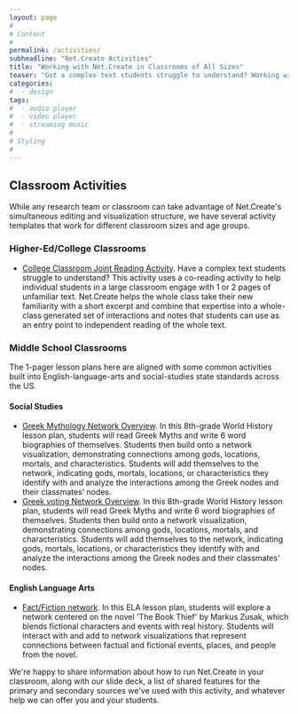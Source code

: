 ```yaml
---
layout: page
#
# Content
#
permalink: /activities/
subheadline: "Net.Create Activities"
title: "Working with Net.Create in Classrooms of All Sizes"
teaser: "Got a complex text students struggle to understand? Working with a team of researchers entering network data simultaneously? Here are the best practices for Net.Create activities in a few categories"
categories:
#  - design
tags:
#  - audio player
#  - video player
#  - streaming music
#
# Styling
#
---
```


## Classroom Activities

While any research team or classroom can take advantage of Net.Create's simultaneous editing and visualization structure, we have several activity templates that work for different classroom sizes and age groups.

### Higher-Ed/College Classrooms

- [College Classroom Joint Reading Activity](/activities/collegeprimarysource/). Have a complex text students struggle to understand? This activity uses a co-reading activity to help individual students in a large classroom engage with 1 or 2 pages of unfamiliar text. Net.Create helps the whole class take their new familiarity with a short excerpt and combine that expertise into a whole-class generated set of interactions and notes that students can use as an entry point to independent reading of the whole text.

### Middle School Classrooms

The 1-pager lesson plans here are aligned with some common activities built into English-language-arts and social-studies state standards across the US.

#### Social Studies

- [Greek Mythology Network Overview](greekmyth). In this 8th-grade World History lesson plan, students will read Greek Myths and write 6 word biographies of themselves. Students then build onto a network visualization, demonstrating connections among gods, locations, mortals, and characteristics. Students will add themselves to the network, indicating gods, mortals, locations, or characteristics they identify with and analyze the interactions among the Greek nodes and their classmates’ nodes.
- [Greek voting Network Overview](/activities/greekvoting/). In this 8th-grade World History lesson plan, students will read Greek Myths and write 6 word biographies of themselves. Students then build onto a network visualization, demonstrating connections among gods, locations, mortals, and characteristics. Students will add themselves to the network, indicating gods, mortals, locations, or characteristics they identify with and analyze the interactions among the Greek nodes and their classmates’ nodes.

#### English Language Arts

- [Fact/Fiction network](/activities/factfiction/). In this ELA lesson plan, students will explore a network centered on the novel 'The Book Thief' by Markus Zusak, which blends fictional characters and events with real history. Students will interact with and add to network visualizations that represent connections between factual and fictional events, places, and people from the novel.

We're happy to share information about how to run Net.Create in your classroom, along with our slide deck, a list of shared features for the primary and secondary sources we've used with this activity, and whatever help we can offer you and your students.

